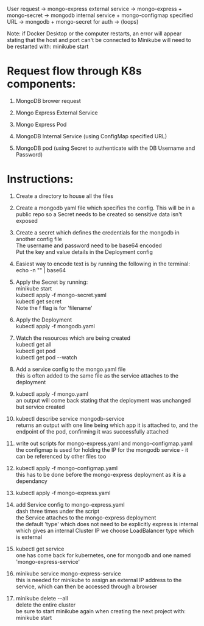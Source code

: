User request -> mongo-express external service -> mongo-express + mongo-secret -> mongodb internal service + mongo-configmap specified URL -> mongodb + mongo-secret for auth -> (loops) 

Note: if Docker Desktop or the computer restarts, an error will appear stating that the host and port can't be connected to
Minikube will need to be restarted with:
minikube start

# Request flow through K8s components:
1. MongoDB brower request

2. Mongo Express External Service

3. Mongo Express Pod

4. MongoDB Internal Service (using ConfigMap specified URL)

5. MongoDB pod (using Secret to authenticate with the DB Username and Password)


# Instructions:
1. Create a directory to house all the files

2. Create a mongodb yaml file which specifies the config. This will be in a public repo so a Secret needs to be created so sensitive data isn't exposed

3. Create a secret which defines the credentials for the mongodb in another config file  
The username and password need to be base64 encoded  
Put the key and value details in the Deployment config

4. Easiest way to encode text is by running the following in the terminal:  
echo -n "<text>" | base64

5. Apply the Secret by running:  
minikube start  
kubectl apply -f mongo-secret.yaml  
kubectl get secret  
Note the f flag is for 'filename'

6. Apply the Deployment  
kubectl apply -f mongodb.yaml

7. Watch the resources which are being created  
kubectl get all  
kubectl get pod  
kubectl get pod --watch

8. Add a service config to the mongo.yaml file  
this is often added to the same file as the service attaches to the deployment  

9. kubectl apply -f mongo.yaml  
an output will come back stating that the deployment was unchanged but service created

10. kubectl describe service mongodb-service  
returns an output with one line being which app it is attached to, and the endpoint of the pod, confirming it was successfully attached

11. write out scripts for mongo-express.yaml and mongo-configmap.yaml  
the configmap is used for holding the IP for the mongodb service - it can be referenced by other files too

12. kubectl apply -f mongo-configmap.yaml  
this has to be done before the mongo-express deployment as it is a dependancy

13. kubectl apply -f mongo-express.yaml  

14. add Service config to mongo-express.yaml  
dash three times under the script  
the Service attaches to the mongo-express deployment  
the default 'type' which does not need to be explicitly express is internal which gives an internal Cluster IP
we choose LoadBalancer type which is external

15. kubectl get service  
one has come back for kubernetes, one for mongodb and one named 'mongo-express-service'

16. minikube service mongo-express-service  
this is needed for minikube to assign an external IP address to the service, which can then be accessed through a browser

17. minikube delete --all  
delete the entire cluster  
be sure to start minikube again when creating the next project with:  
minikube start 
